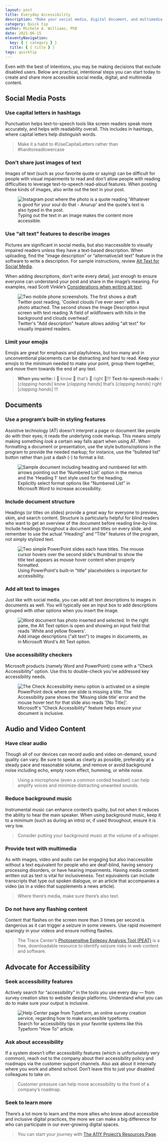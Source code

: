 ```yaml
---
layout: post
title: Everyday Accessibility
description: "Make your social media, digital document, and multimedia content more accessible with these quick and practical steps."
category: Quick tip
author: Michele A. Williams, PhD
date: 2021-06-15
eleventyNavigation:
  key: { { category } }
  title: { { title } }
tags: quicktip
---
```


Even with the best of intentions, you may be making decisions that exclude disabled users. Below are practical, intentional steps you can start today to create and share more accessible social media, digital, and multimedia content.

## Social Media Posts

### Use capital letters in hashtags

Punctuation helps text-to-speech tools like screen readers speak more accurately, and helps with readability overall. This includes in hashtags, where capital letters help distinguish words.

> Make it a habit to #UseCapitalLetters rather than #hardtoreadlowercase

### Don’t share just images of text

Images of text (such as your favorite quote or saying) can be difficult for people with visual impairments to read and don’t allow people with reading difficulties to leverage text-to-speech read-aloud features. When posting these kinds of images, also write out the text in your post.

<figure role="figure" aria-label="Typing out the text in an image makes the content more accessible.">
	<img alt="Instagram post where the photo is a quote reading 'Whatever is good for your soul do that - Anurup' and the quote's text is also typed in the post." src="/img/posts/2021-06-14-Everyday_Accessibility/instagram_quote.jpg" />
	<figcaption>Typing out the text in an image makes the content more accessible.</figcaption>
</figure>

### Use “alt text” features to describe images

Pictures are significant in social media, but also inaccessible to visually impaired readers unless they have a text-based description. When uploading, find the “image description” or “alternative/alt text” feature in the software to write a description. For sample instructions, review [Alt Text for Social Media](https://symphonyagency.com/alt-text-for-social-media/). 

When adding descriptions, don’t write every detail, just enough to ensure everyone can understand your post and share in the image’s meaning. For examples, read Scott Vinkle’s [Considerations when writing alt text](https://ux.shopify.com/considerations-when-writing-alt-text-a9c1985a8204).

<figure role="figure" aria-label="Twitter's Add Description feature allows adding alt text for visually impaired readers.">
	<img alt="Two mobile phone screenshots. The first shows a draft Twitter post reading, 'Coolest clouds I've ever seen' with a photo attached. The second shows the Image Description input screen with text reading 'A field of wildflowers with hills in the background and clouds overhead'." src="/img/posts/2021-06-14-Everyday_Accessibility/twitter_alt.png" />
	<figcaption>Twitter's "Add description" feature allows adding "alt text" for visually impaired readers.</figcaption>
</figure>

### Limit your emojis
Emojis are great for emphasis and playfulness, but too many and in unconventional placements can be distracting and hard to read. Keep your emojis to the minimum needed to make your point, group them together, and move them towards the end of any text.

> **When you write:** I 👏 know 👏 that’s 👏 right 👏!!!
> **Text-to-speech reads:** I \[_clapping hands_\] know \[_clapping hands_\] that’s \[_clapping hands_\] right \[_clapping hands_\] !!!

## Documents

### Use a program’s built-in styling features
Assistive technology (AT) doesn’t interpret a page or document like people do with their eyes; it reads the underlying code markup. This means simply making something _look_ a certain way falls apart when using AT. When formatting a document or presentation, use the style buttons/options in the program to provide the needed markup; for instance, use the “bulleted list” button rather than just a dash (-) to format a list.

<figure role="figure" aria-label="Explicitly select format options like Numbered List in Microsoft Word to increase accessibility.">
	<img alt="Sample document including heading and numbered list with arrows pointing out the 'Numbered List' option in the menus and the 'Heading 1' text style used for the heading." src="/img/posts/2021-06-14-Everyday_Accessibility/WordRibbon.png" />
	<figcaption>Explicitly select format options like "Numbered List" in Microsoft Word to increase accessibility.</figcaption>
</figure>

### Include document structure

Headings (or titles on slides) provide a great way for everyone to preview, skim, and search content. Structure is particularly helpful for blind readers who want to get an overview of the document before reading line-by-line. Include headings throughout a document and titles on every slide, and remember to use the actual “Heading” and “Title” features of the program, not simply stylized text.

<figure role="figure" aria-label="Using PowerPoint's built-in title placeholders is important for accessibility.">
	<img alt="Two simple PowerPoint slides each have titles. The mouse cursor hovers over the second slide's thumbnail to show the title text appears as mouse hover content when properly formatted." src="/img/posts/2021-06-14-Everyday_Accessibility/PPT_Titles.png" />
	<figcaption>Using PowerPoint's built-in "title" placeholders is important for accessibility.</figcaption>
</figure>

### Add alt text to images

Just like with social media, you can add alt text descriptions to images in documents as well. You will typically see an input box to add descriptions grouped with other options when you insert the image.

<figure role="figure" aria-label="Add image descriptions (alt text) to images in documents, as in Microsoft Word's Alt Text option.">
	<img alt="Word document has photo inserted and selected. In the right pane, the Alt Text option is open and showing an input field that reads 'White and yellow flowers'." src="/img/posts/2021-06-14-Everyday_Accessibility/Windows-AltText.png" />
	<figcaption>Add image descriptions ("alt text") to images in documents, as in Microsoft Word's Alt Text option.</figcaption>
</figure>

### Use accessibility checkers

Microsoft products (namely Word and PowerPoint) come with a “Check Accessibility” option. Use this to double-check you’ve addressed key accessibility needs.

<figure role="figure" aria-label="Microsoft's Check Accessibility feature helps ensure your document is inclusive.">
	<img alt="The Check Accessibility menu option is activated on a simple PowerPoint deck where one slide is missing a title. The Accessibility pane shows the 'Missing slide title' error and the mouse hover text for that slide also reads '[No Title]'." src="/img/posts/2021-06-14-Everyday_Accessibility/PPT_A11yChecker.png" />
	<figcaption>Microsoft's "Check Accessibility" feature helps ensure your document is inclusive.</figcaption>
</figure>

## Audio and Video Content

### Have clear audio

Though all of our devices can record audio and video on-demand, sound quality can vary.  Be sure to speak as clearly as possible, preferably at a steady pace and reasonable volume, and remove or avoid background noise including echo, empty room effect, humming, or white noise.

> Using a microphone (even a common corded headset) can help amplify voices and minimize distracting unwanted sounds.

### Reduce background music

Instrumental music can enhance content’s quality, but not when it reduces the ability to hear the main speaker. When using background music, keep it to a minimum (such as during an intro) or, if used throughout, ensure it is very low.

> Consider putting your background music at the volume of a whisper.

### Provide text with multimedia

As with images, video and audio can be engaging but also inaccessible without a text equivalent for people who are deaf-blind, having sensory processing disorders, or have hearing impairments. Having media content written out as text is vital for inclusiveness. Text equivalents can include transcripts that type out spoken dialogue, or an article that accompanies a video (as in a video that supplements a news article).

> Where there’s media, make sure there’s also text.

### Do not have any flashing content
Content that flashes on the screen more than 3 times per second is dangerous as it can trigger a seizure in some viewers. Use rapid movement sparingly in your videos and ensure nothing flashes.

> The Trace Center’s [Photosensitive Epilepsy Analysis Tool (PEAT)](https://trace.umd.edu/peat/) is a free, downloadable resource to identify seizure risks in  web content and software.

## Advocate for Accessibility

### Seek accessibility features
Actively search for “accessibility” in the tools you use every day — from survey creation sites to website design platforms. Understand what you can do to make sure your output is inclusive.

<figure role="figure" aria-label="Search for accessibility tips in your favorite systems like this Typeform How To article.">
	<img alt="Help Center page from Typeform, an online survey creation service, regarding how to make accessible typeforms." src="/img/posts/2021-06-14-Everyday_Accessibility/Accessible_Typeforms.png" />
	<figcaption>Search for accessibility tips in your favorite systems like this Typeform "How To" article.</figcaption>
</figure>

### Ask about accessibility
If a system doesn’t offer accessibility features (which is unfortunately very common), reach out to the company about their accessibility policy and roadmaps via the customer support channels. Also ask about it internally where you work and attend school. Don’t leave this to just your disabled colleagues to take on.

> Customer pressure can help move accessibility to the front of a company’s roadmap.

### Seek to learn more 
There’s a lot more to learn and the more allies who know about accessible and inclusive digital practices, the more we can make a big difference for who can participate in our ever-growing digital spaces.

> You can start your journey with [The A11Y Project’s Resources Page](A11yProject.com/Resources).
